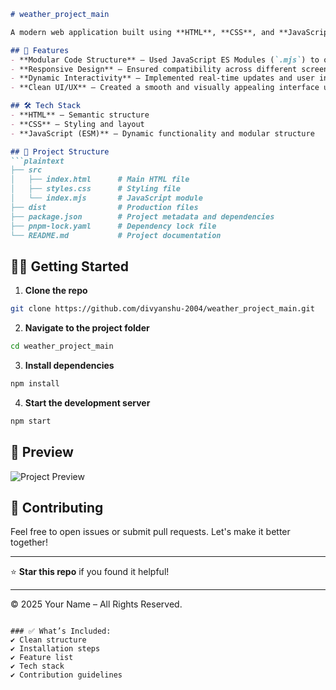 ```markdown
# weather_project_main

A modern web application built using **HTML**, **CSS**, and **JavaScript (ES Modules)** to create a responsive and interactive user experience.

## 🚀 Features
- **Modular Code Structure** – Used JavaScript ES Modules (`.mjs`) to organize and maintain scalable code.
- **Responsive Design** – Ensured compatibility across different screen sizes and browsers using media queries.
- **Dynamic Interactivity** – Implemented real-time updates and user interactions with JavaScript.
- **Clean UI/UX** – Created a smooth and visually appealing interface using modern CSS techniques.

## 🛠️ Tech Stack
- **HTML** – Semantic structure  
- **CSS** – Styling and layout  
- **JavaScript (ESM)** – Dynamic functionality and modular structure  

## 📂 Project Structure
```plaintext
├── src
│   ├── index.html      # Main HTML file
│   ├── styles.css      # Styling file
│   └── index.mjs       # JavaScript module
├── dist                # Production files
├── package.json        # Project metadata and dependencies
├── pnpm-lock.yaml      # Dependency lock file
└── README.md           # Project documentation
```

## 🏃‍♂️ Getting Started
1. **Clone the repo**  
```bash
git clone https://github.com/divyanshu-2004/weather_project_main.git
```

2. **Navigate to the project folder**  
```bash
cd weather_project_main
```

3. **Install dependencies**  
```bash
npm install
```

4. **Start the development server**  
```bash
npm start
```

## 📸 Preview
![Project Preview](https://via.placeholder.com/800x400.png?text=Project+Preview)  

## 🤝 Contributing
Feel free to open issues or submit pull requests. Let's make it better together!  

---

⭐ **Star this repo** if you found it helpful!  

---

© 2025 Your Name – All Rights Reserved.  
```

### ✅ What’s Included:
✔️ Clean structure  
✔️ Installation steps  
✔️ Feature list  
✔️ Tech stack  
✔️ Contribution guidelines  

